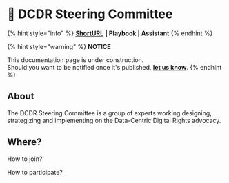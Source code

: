 # 📑 DCDR Steering Committee

{% hint style="info" %}
[**ShortURL**](https://tiof.click/TUDCDRSC) **| Playbook | Assistant**
{% endhint %}



{% hint style="warning" %}
**NOTICE**

This documentation page is under construction.\
Should you want to be notified once it's published, [**let us know**](https://tiof.click/TIOFTarianUpdatesService).
{% endhint %}



## About

The DCDR Steering Committee is a group of experts working designing, strategizing and implementing on the Data-Centric Digital Rights advocacy.

## Where?





How to join?



How to participate?

